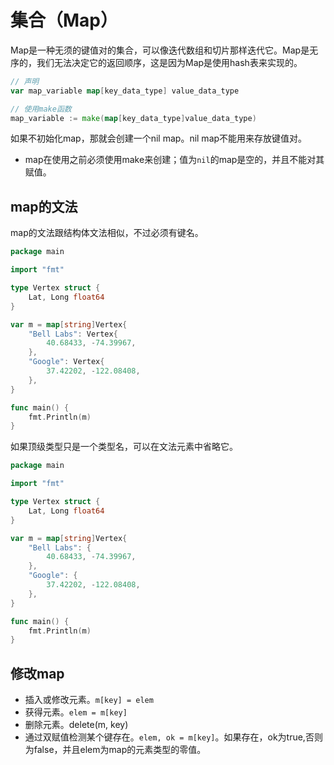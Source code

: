 # 集合（Map）

Map是一种无须的键值对的集合，可以像迭代数组和切片那样迭代它。Map是无序的，我们无法决定它的返回顺序，这是因为Map是使用hash表来实现的。

```go
// 声明
var map_variable map[key_data_type] value_data_type

// 使用make函数
map_variable := make(map[key_data_type]value_data_type)
```

如果不初始化map，那就会创建一个nil map。nil map不能用来存放键值对。

- map在使用之前必须使用make来创建；值为`nil`的map是空的，并且不能对其赋值。



## map的文法

map的文法跟结构体文法相似，不过必须有键名。

```go
package main

import "fmt"

type Vertex struct {
	Lat, Long float64
}

var m = map[string]Vertex{
	"Bell Labs": Vertex{
		40.68433, -74.39967,
	},
	"Google": Vertex{
		37.42202, -122.08408,
	},
}

func main() {
	fmt.Println(m)
}

```

如果顶级类型只是一个类型名，可以在文法元素中省略它。

```go
package main

import "fmt"

type Vertex struct {
	Lat, Long float64
}

var m = map[string]Vertex{
	"Bell Labs": {
		40.68433, -74.39967,
	},
	"Google": {
		37.42202, -122.08408,
	},
}

func main() {
	fmt.Println(m)
}

```



## 修改map

- 插入或修改元素。`m[key] = elem`
- 获得元素。`elem = m[key]`
- 删除元素。delete(m, key)
- 通过双赋值检测某个键存在。`elem, ok = m[key]`。如果存在，ok为true,否则为false，并且elem为map的元素类型的零值。